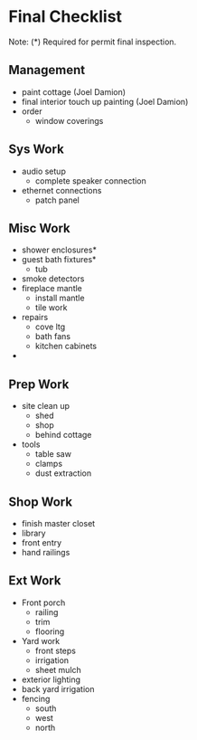 # Final Checklist

Note: (*) Required for permit final inspection.

## Management

- paint cottage (Joel Damion)
- final interior touch up painting (Joel Damion)
- order
  - window coverings

## Sys Work

- audio setup
  - complete speaker connection
- ethernet connections
  - patch panel

## Misc Work

- shower enclosures*
- guest bath fixtures*
  - tub
- smoke detectors
- fireplace mantle
  - install mantle
  - tile work
- repairs
  - cove ltg
  - bath fans
  - kitchen cabinets
- 

## Prep Work

- site clean up
  - shed
  - shop
  - behind cottage
- tools
  - table saw
  - clamps
  - dust extraction

## Shop Work

- finish master closet
- library
- front entry
- hand railings

## Ext Work

- Front porch 
  - railing
  - trim
  - flooring
- Yard work
  - front steps
  - irrigation
  - sheet mulch
- exterior lighting
- back yard irrigation
- fencing
  - south
  - west
  - north



